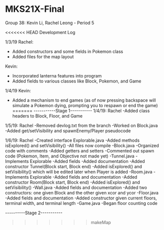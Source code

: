 # MKS21X-Final

Group 38: Kevin Li, Rachel Leong - Period 5

<<<<<<< HEAD
Development Log

1/3/19
Rachel:
  - Added constructors and some fields in Pokemon class
  - Added files for the map layout
  
Kevin:
  - Incorporated lanterna features into program
  - Added fields to various classes like Block, Pokemon, and Game

1/4/19 
Kevin:
  - Added a mechanism to end games (as of now pressing backspace will simulate a Pokemon dying, prompting you to respawn or end the game)
=======
-----------Stage 1-----------
1/4/19: Rachel
-Added class headers to Block, Floor, and Game

1/5/19: Rachel
-Removed devlog.txt from the branch
-Worked on Block.java
  -Added get/setVisibility and spawnEnemy/Player pseudocode

1/6/19: Rachel
-Created interface Explorable.java
  -Added methods isExplored() and setVisibility()
-All files now compile
-Block.java
  -Organized code with comments
  -Added getters and setters
  -Commented out spawn code (Pokemon, Item, and Objective not made yet)
-Tunnel.java
  -Implements Explorable
  -Added fields
  -Added documentation
  -Added constructor Tunnel(Block start, Block end)
  -Added isExplored() and setVisibility() which will be edited later when Player is added
-Room.java
  -Implements Explorable
  -Added fields and documentation
  -Added constructor Room(Block start, Block end)
  -Added isExplored() and setVisibility()
-Wall.java
  -Added fields and documentation
  -Added two constructors: one given Block and the other given xcor and ycor
-Floor.java
  -Added fields and documentation
  -Added constructor given current floors, terminal width, and terminal length
-Game.java
  -Began floor counting code

----------Stage 2-----------
>>>>>>> makeMap

